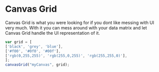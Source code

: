# Canvas Grid #

Canvas Grid is what you were looking for if you dont like messing with UI very much. With it you can mess around with your data matrix and let Canvas Grid handle the UI representation of it.

```js
var grid = [
['black', 'grey', 'blue'],
['#f00', '#0f0', '#00f'],
['rgb(0,255,255)', 'rgb(255,0,255)', 'rgb(255,255,0)'],
];
canvasGrid("myCanvas", grid);
```